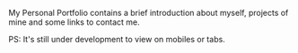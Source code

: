 My Personal Portfolio contains a brief introduction about myself, projects of mine and some links to contact me.

PS: It's still under development to view on mobiles or tabs.
